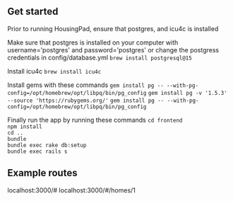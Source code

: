 ## Get started

Prior to running HousingPad, ensure that postgres, and icu4c is installed

Make sure that postgres is installed on your computer with username='postgres' and password='postgres' or change the postgress credentials in config/database.yml
`brew install postgresql@15`

Install icu4c
`brew install icu4c`

Install gems with these commands
`gem install pg -- --with-pg-config=/opt/homebrew/opt/libpq/bin/pg_config`
`gem install pg -v '1.5.3' --source 'https://rubygems.org/'`
`gem install pg -- --with-pg-config=/opt/homebrew/opt/libpq/bin/pg_config`

Finally run the app by running these commands
`cd frontend`  
`npm install`  
`cd ..`  
`bundle`  
`bundle exec rake db:setup`  
`bundle exec rails s`  

## Example routes
localhost:3000/#
localhost:3000/#/homes/1
